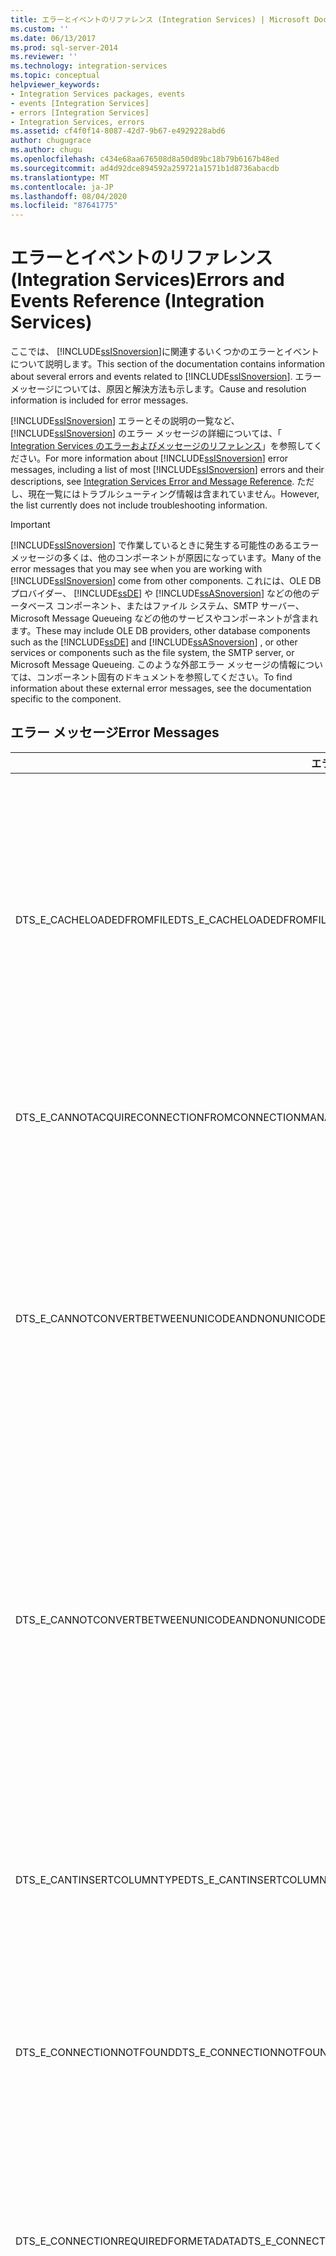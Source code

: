 ```yaml
---
title: エラーとイベントのリファレンス (Integration Services) | Microsoft Docs
ms.custom: ''
ms.date: 06/13/2017
ms.prod: sql-server-2014
ms.reviewer: ''
ms.technology: integration-services
ms.topic: conceptual
helpviewer_keywords:
- Integration Services packages, events
- events [Integration Services]
- errors [Integration Services]
- Integration Services, errors
ms.assetid: cf4f0f14-8087-42d7-9b67-e4929228abd6
author: chugugrace
ms.author: chugu
ms.openlocfilehash: c434e68aa676508d8a50d89bc18b79b6167b48ed
ms.sourcegitcommit: ad4d92dce894592a259721a1571b1d8736abacdb
ms.translationtype: MT
ms.contentlocale: ja-JP
ms.lasthandoff: 08/04/2020
ms.locfileid: "87641775"
---
```

# <a name="errors-and-events-reference-integration-services"></a><span data-ttu-id="88d34-102">エラーとイベントのリファレンス (Integration Services)</span><span class="sxs-lookup"><span data-stu-id="88d34-102">Errors and Events Reference (Integration Services)</span></span>
  <span data-ttu-id="88d34-103">ここでは、 [!INCLUDE[ssISnoversion](../includes/ssisnoversion-md.md)]に関連するいくつかのエラーとイベントについて説明します。</span><span class="sxs-lookup"><span data-stu-id="88d34-103">This section of the documentation contains information about several errors and events related to [!INCLUDE[ssISnoversion](../includes/ssisnoversion-md.md)].</span></span> <span data-ttu-id="88d34-104">エラー メッセージについては、原因と解決方法も示します。</span><span class="sxs-lookup"><span data-stu-id="88d34-104">Cause and resolution information is included for error messages.</span></span>  
  
 <span data-ttu-id="88d34-105">[!INCLUDE[ssISnoversion](../includes/ssisnoversion-md.md)] エラーとその説明の一覧など、 [!INCLUDE[ssISnoversion](../includes/ssisnoversion-md.md)] のエラー メッセージの詳細については、「 [Integration Services のエラーおよびメッセージのリファレンス](../../2014/integration-services/integration-services-error-and-message-reference.md)」を参照してください。</span><span class="sxs-lookup"><span data-stu-id="88d34-105">For more information about [!INCLUDE[ssISnoversion](../includes/ssisnoversion-md.md)] error messages, including a list of most [!INCLUDE[ssISnoversion](../includes/ssisnoversion-md.md)] errors and their descriptions, see [Integration Services Error and Message Reference](../../2014/integration-services/integration-services-error-and-message-reference.md).</span></span> <span data-ttu-id="88d34-106">ただし、現在一覧にはトラブルシューティング情報は含まれていません。</span><span class="sxs-lookup"><span data-stu-id="88d34-106">However, the list currently does not include troubleshooting information.</span></span>  
  
> [!IMPORTANT]  
>  <span data-ttu-id="88d34-107">[!INCLUDE[ssISnoversion](../includes/ssisnoversion-md.md)] で作業しているときに発生する可能性のあるエラー メッセージの多くは、他のコンポーネントが原因になっています。</span><span class="sxs-lookup"><span data-stu-id="88d34-107">Many of the error messages that you may see when you are working with [!INCLUDE[ssISnoversion](../includes/ssisnoversion-md.md)] come from other components.</span></span> <span data-ttu-id="88d34-108">これには、OLE DB プロバイダー、 [!INCLUDE[ssDE](../includes/ssde-md.md)] や [!INCLUDE[ssASnoversion](../includes/ssasnoversion-md.md)] などの他のデータベース コンポーネント、またはファイル システム、SMTP サーバー、Microsoft Message Queueing などの他のサービスやコンポーネントが含まれます。</span><span class="sxs-lookup"><span data-stu-id="88d34-108">These may include OLE DB providers, other database components such as the [!INCLUDE[ssDE](../includes/ssde-md.md)] and [!INCLUDE[ssASnoversion](../includes/ssasnoversion-md.md)] , or other services or components such as the file system, the SMTP server, or Microsoft Message Queueing.</span></span> <span data-ttu-id="88d34-109">このような外部エラー メッセージの情報については、コンポーネント固有のドキュメントを参照してください。</span><span class="sxs-lookup"><span data-stu-id="88d34-109">To find information about these external error messages, see the documentation specific to the component.</span></span>  
  
## <a name="error-messages"></a><span data-ttu-id="88d34-110">エラー メッセージ</span><span class="sxs-lookup"><span data-stu-id="88d34-110">Error Messages</span></span>  
  
|<span data-ttu-id="88d34-111">エラーのシンボル名</span><span class="sxs-lookup"><span data-stu-id="88d34-111">Symbolic name of error</span></span>|<span data-ttu-id="88d34-112">説明</span><span class="sxs-lookup"><span data-stu-id="88d34-112">Description</span></span>|  
|----------------------------|-----------------|  
|<span data-ttu-id="88d34-113">DTS_E_CACHELOADEDFROMFILE</span><span class="sxs-lookup"><span data-stu-id="88d34-113">DTS_E_CACHELOADEDFROMFILE</span></span>|<span data-ttu-id="88d34-114">キャッシュ変換によるインメモリ キャッシュへのデータの書き込みが試行されているため、パッケージを実行できないが、</span><span class="sxs-lookup"><span data-stu-id="88d34-114">Indicates that the package cannot run because a Cache Transform transformation is trying to write data to the in-memory cache.</span></span> <span data-ttu-id="88d34-115">キャッシュ接続マネージャーは、既にキャッシュ ファイルをインメモリ キャッシュに読み込んでいることを示しています。</span><span class="sxs-lookup"><span data-stu-id="88d34-115">However, a Cache connection manager has already loaded a cache file into the in-memory cache.</span></span>|  
|<span data-ttu-id="88d34-116">DTS_E_CANNOTACQUIRECONNECTIONFROMCONNECTIONMANAGER</span><span class="sxs-lookup"><span data-stu-id="88d34-116">DTS_E_CANNOTACQUIRECONNECTIONFROMCONNECTIONMANAGER</span></span>|<span data-ttu-id="88d34-117">指定された接続に失敗したため、パッケージを実行できないことを示しています。</span><span class="sxs-lookup"><span data-stu-id="88d34-117">Indicates that the package cannot run because a specified connection failed.</span></span>|  
|<span data-ttu-id="88d34-118">DTS_E_CANNOTCONVERTBETWEENUNICODEANDNONUNICODESTRINGCOLUMN</span><span class="sxs-lookup"><span data-stu-id="88d34-118">DTS_E_CANNOTCONVERTBETWEENUNICODEANDNONUNICODESTRINGCOLUMN</span></span>|<span data-ttu-id="88d34-119">データ フロー コンポーネントが Unicode 文字列データを別のコンポーネントに渡そうとしているが、そのコンポーネントの対象となる列では Unicode 以外の文字列データが必要とされていることを示しています。または、その逆に Unicode 以外の文字列を、Unicode 文字列データが必要となる列へ渡そうとしていることを示しています。</span><span class="sxs-lookup"><span data-stu-id="88d34-119">Indicates that a data flow component is trying to pass Unicode string data to another component that expects non-Unicode string data in the corresponding column, or vice versa.</span></span>|  
|<span data-ttu-id="88d34-120">DTS_E_CANNOTCONVERTBETWEENUNICODEANDNONUNICODESTRINGCOLUMNS</span><span class="sxs-lookup"><span data-stu-id="88d34-120">DTS_E_CANNOTCONVERTBETWEENUNICODEANDNONUNICODESTRINGCOLUMNS</span></span>|<span data-ttu-id="88d34-121">データ フロー コンポーネントが Unicode 文字列データを別のコンポーネントに渡そうとしているが、そのコンポーネントの対象となる列では Unicode 以外の文字列データが必要とされていることを示しています。または、その逆に Unicode 以外の文字列を、Unicode 文字列データが必要となる列へ渡そうとしていることを示しています。</span><span class="sxs-lookup"><span data-stu-id="88d34-121">Indicates that a data flow component is trying to pass Unicode string data to another component that expects non-Unicode string data in the corresponding column, or vice versa.</span></span>|  
|<span data-ttu-id="88d34-122">DTS_E_CANTINSERTCOLUMNTYPE</span><span class="sxs-lookup"><span data-stu-id="88d34-122">DTS_E_CANTINSERTCOLUMNTYPE</span></span>|<span data-ttu-id="88d34-123">[!INCLUDE[ssISnoversion](../includes/ssisnoversion-md.md)] 列のデータ型とデータベース列のデータ型との間の変換がサポートされていないので、データベース テーブルに列を追加できないことを示しています。</span><span class="sxs-lookup"><span data-stu-id="88d34-123">Indicates that the column cannot be added to the database table because the conversion between the [!INCLUDE[ssISnoversion](../includes/ssisnoversion-md.md)] column data type and the database column data type is not supported.</span></span>|  
|<span data-ttu-id="88d34-124">DTS_E_CONNECTIONNOTFOUND</span><span class="sxs-lookup"><span data-stu-id="88d34-124">DTS_E_CONNECTIONNOTFOUND</span></span>|<span data-ttu-id="88d34-125">指定された接続マネージャーが見つからないので、パッケージを実行できないことを示しています。</span><span class="sxs-lookup"><span data-stu-id="88d34-125">Indicates that the package cannot run because the specified connection manager cannot be found.</span></span>|  
|<span data-ttu-id="88d34-126">DTS_E_CONNECTIONREQUIREDFORMETADATA</span><span class="sxs-lookup"><span data-stu-id="88d34-126">DTS_E_CONNECTIONREQUIREDFORMETADATA</span></span>|<span data-ttu-id="88d34-127">[!INCLUDE[ssIS](../includes/ssis-md.md)] デザイナーでは、変換元または変換先の新しいメタデータや更新されたメタデータを取得する際にデータ ソースに接続する必要があること、およびこのデザイナーがデータ ソースに接続できないことを示しています。</span><span class="sxs-lookup"><span data-stu-id="88d34-127">Indicates that [!INCLUDE[ssIS](../includes/ssis-md.md)] Designer must connect to a data source to retrieve new or updated metadata for a source or destination, and that it is unable to connect to the data source.</span></span>|  
|<span data-ttu-id="88d34-128">DTS_E_MULTIPLECACHEWRITES</span><span class="sxs-lookup"><span data-stu-id="88d34-128">DTS_E_MULTIPLECACHEWRITES</span></span>|<span data-ttu-id="88d34-129">キャッシュ変換によるインメモリ キャッシュへのデータの書き込みが試行されているため、パッケージを実行できないが、</span><span class="sxs-lookup"><span data-stu-id="88d34-129">Indicates that the package cannot run because a Cache Transform transformation is trying to write data to the in-memory cache.</span></span> <span data-ttu-id="88d34-130">別のキャッシュ変換が、既にインメモリ キャッシュに書き込んでいることを示しています。</span><span class="sxs-lookup"><span data-stu-id="88d34-130">However, another Cache Transform transformation has already written to the in-memory cache.</span></span>|  
|<span data-ttu-id="88d34-131">DTS_E_PRODUCTLEVELTOLOW</span><span class="sxs-lookup"><span data-stu-id="88d34-131">DTS_E_PRODUCTLEVELTOLOW</span></span>|<span data-ttu-id="88d34-132">適切なバージョンの [!INCLUDE[ssNoVersion](../includes/ssnoversion-md.md)] [!INCLUDE[ssISnoversion](../includes/ssisnoversion-md.md)] がインストールされていないため、パッケージを実行できないことを示しています。</span><span class="sxs-lookup"><span data-stu-id="88d34-132">Indicates that the package cannot run because the appropriate version of [!INCLUDE[ssNoVersion](../includes/ssnoversion-md.md)] [!INCLUDE[ssISnoversion](../includes/ssisnoversion-md.md)] is not installed.</span></span>|  
|<span data-ttu-id="88d34-133">DTS_E_READNOTFILLEDCACHE</span><span class="sxs-lookup"><span data-stu-id="88d34-133">DTS_E_READNOTFILLEDCACHE</span></span>|<span data-ttu-id="88d34-134">キャッシュ変換によるキャッシュへのデータの書き込みと同時に、参照変換によるインメモリ キャッシュ内からのデータの読み取りが試行されていることを示しています。</span><span class="sxs-lookup"><span data-stu-id="88d34-134">Indicates that a Lookup transformation is trying to read data from the in-memory cache at the same time that a Cache Transform transformation is writing data to the cache.</span></span>|  
|<span data-ttu-id="88d34-135">DTS_E_UNPROTECTXMLFAILED</span><span class="sxs-lookup"><span data-stu-id="88d34-135">DTS_E_UNPROTECTXMLFAILED</span></span>|<span data-ttu-id="88d34-136">保護された XML ノードの暗号化が解除されなかったことを示しています。</span><span class="sxs-lookup"><span data-stu-id="88d34-136">Indicates that the system did not decrypt a protected XML node.</span></span>|  
|<span data-ttu-id="88d34-137">DTS_E_WRITEWHILECACHEINUSE</span><span class="sxs-lookup"><span data-stu-id="88d34-137">DTS_E_WRITEWHILECACHEINUSE</span></span>|<span data-ttu-id="88d34-138">参照変換によるインメモリ キャッシュからのデータの読み取りと同時に、キャッシュ変換によるインメモリ キャッシュへのデータの書き込みが試行されていることを示しています。</span><span class="sxs-lookup"><span data-stu-id="88d34-138">Indicates that a Cache Transform transformation is trying to write data to the in-memory cache at the same time that a Lookup transformation is reading data from the in-memory cache.</span></span>|  
|<span data-ttu-id="88d34-139">DTS_W_EXTERNALMETADATACOLUMNSOUTOFSYNC</span><span class="sxs-lookup"><span data-stu-id="88d34-139">DTS_W_EXTERNALMETADATACOLUMNSOUTOFSYNC</span></span>|<span data-ttu-id="88d34-140">データ ソース内の列のメタデータが、そのデータ ソースに接続されている変換元コンポーネントまたは変換先コンポーネントの列のメタデータと一致しないことを示しています。</span><span class="sxs-lookup"><span data-stu-id="88d34-140">Indicates that the column metadata in the data source does not match the column metadata in the source or destination component that is connected to the data source.</span></span>|  
  
## <a name="events-sqlispackage"></a><span data-ttu-id="88d34-141">イベント (SQLISPackage)</span><span class="sxs-lookup"><span data-stu-id="88d34-141">Events (SQLISPackage)</span></span>  
 <span data-ttu-id="88d34-142">詳細については、「 [Integration Services パッケージによってログに記録されるイベント](performance/events-logged-by-an-integration-services-package.md)」を参照してください。</span><span class="sxs-lookup"><span data-stu-id="88d34-142">For more information, see [Events Logged by an Integration Services Package](performance/events-logged-by-an-integration-services-package.md).</span></span>  
  
|<span data-ttu-id="88d34-143">Event</span><span class="sxs-lookup"><span data-stu-id="88d34-143">Event</span></span>|<span data-ttu-id="88d34-144">説明</span><span class="sxs-lookup"><span data-stu-id="88d34-144">Description</span></span>|  
|-----------|-----------------|  
|<span data-ttu-id="88d34-145">SQLISPackage_12288</span><span class="sxs-lookup"><span data-stu-id="88d34-145">SQLISPackage_12288</span></span>|<span data-ttu-id="88d34-146">パッケージが開始されたことを示しています。</span><span class="sxs-lookup"><span data-stu-id="88d34-146">Indicates that a package started.</span></span>|  
|<span data-ttu-id="88d34-147">SQLISPackage_12289</span><span class="sxs-lookup"><span data-stu-id="88d34-147">SQLISPackage_12289</span></span>|<span data-ttu-id="88d34-148">パッケージの実行が正常に完了したことを示しています。</span><span class="sxs-lookup"><span data-stu-id="88d34-148">Indicates that a package has finished running successfully.</span></span>|  
|<span data-ttu-id="88d34-149">SQLISPACKAGE_12291</span><span class="sxs-lookup"><span data-stu-id="88d34-149">SQLISPACKAGE_12291</span></span>|<span data-ttu-id="88d34-150">パッケージが実行を完了できず、停止したことを示しています。</span><span class="sxs-lookup"><span data-stu-id="88d34-150">Indicates that a package was unable to finish running and has stopped.</span></span>|  
|<span data-ttu-id="88d34-151">SQLISPackage_12546</span><span class="sxs-lookup"><span data-stu-id="88d34-151">SQLISPackage_12546</span></span>|<span data-ttu-id="88d34-152">パッケージ内のタスクまたは他の実行可能ファイルで作業が完了したことを示しています。</span><span class="sxs-lookup"><span data-stu-id="88d34-152">Indicates that a task or other executable in a package has finished its work.</span></span>|  
|<span data-ttu-id="88d34-153">SQLISPackage_12549</span><span class="sxs-lookup"><span data-stu-id="88d34-153">SQLISPackage_12549</span></span>|<span data-ttu-id="88d34-154">パッケージで警告メッセージが発生したことを示しています。</span><span class="sxs-lookup"><span data-stu-id="88d34-154">Indicates that a warning message was raised in a package.</span></span>|  
|<span data-ttu-id="88d34-155">SQLISPackage_12550</span><span class="sxs-lookup"><span data-stu-id="88d34-155">SQLISPackage_12550</span></span>|<span data-ttu-id="88d34-156">パッケージでエラー メッセージが発生したことを示しています。</span><span class="sxs-lookup"><span data-stu-id="88d34-156">Indicates that an error message was raised in a package.</span></span>|  
|<span data-ttu-id="88d34-157">SQLISPackage_12551</span><span class="sxs-lookup"><span data-stu-id="88d34-157">SQLISPackage_12551</span></span>|<span data-ttu-id="88d34-158">パッケージが作業を完了せずに停止したことを示しています。</span><span class="sxs-lookup"><span data-stu-id="88d34-158">Indicates that a package did not finish its work and stopped.</span></span>|  
|<span data-ttu-id="88d34-159">SQLISPackage_12557</span><span class="sxs-lookup"><span data-stu-id="88d34-159">SQLISPackage_12557</span></span>|<span data-ttu-id="88d34-160">パッケージの実行が完了したことを示しています。</span><span class="sxs-lookup"><span data-stu-id="88d34-160">Indicates that a package has finished running.</span></span>|  
  
## <a name="events-sqlisservice"></a><span data-ttu-id="88d34-161">イベント (SQLISService)</span><span class="sxs-lookup"><span data-stu-id="88d34-161">Events (SQLISService)</span></span>  
 <span data-ttu-id="88d34-162">詳細については、「 [Integration Services サービスによってログに記録されるイベント](service/events-logged-by-the-integration-services-service.md)」を参照してください。</span><span class="sxs-lookup"><span data-stu-id="88d34-162">For more information, see [Events Logged by the Integration Services Service](service/events-logged-by-the-integration-services-service.md).</span></span>  
  
|<span data-ttu-id="88d34-163">Event</span><span class="sxs-lookup"><span data-stu-id="88d34-163">Event</span></span>|<span data-ttu-id="88d34-164">説明</span><span class="sxs-lookup"><span data-stu-id="88d34-164">Description</span></span>|  
|-----------|-----------------|  
|<span data-ttu-id="88d34-165">SQLISService_256</span><span class="sxs-lookup"><span data-stu-id="88d34-165">SQLISService_256</span></span>|<span data-ttu-id="88d34-166">サービスを開始しようとしていることを示しています。</span><span class="sxs-lookup"><span data-stu-id="88d34-166">Indicates that the service is about to start.</span></span>|  
|<span data-ttu-id="88d34-167">SQLISService_257</span><span class="sxs-lookup"><span data-stu-id="88d34-167">SQLISService_257</span></span>|<span data-ttu-id="88d34-168">サービスが開始したことを示しています。</span><span class="sxs-lookup"><span data-stu-id="88d34-168">Indicates that the service has started.</span></span>|  
|<span data-ttu-id="88d34-169">SQLISService_258</span><span class="sxs-lookup"><span data-stu-id="88d34-169">SQLISService_258</span></span>|<span data-ttu-id="88d34-170">サービスを停止しようとしていることを示しています。</span><span class="sxs-lookup"><span data-stu-id="88d34-170">Indicates that the service is about to stop.</span></span>|  
|<span data-ttu-id="88d34-171">SQLISService_259</span><span class="sxs-lookup"><span data-stu-id="88d34-171">SQLISService_259</span></span>|<span data-ttu-id="88d34-172">サービスが停止したことを示しています。</span><span class="sxs-lookup"><span data-stu-id="88d34-172">Indicates that the service has stopped.</span></span>|  
|<span data-ttu-id="88d34-173">SQLISService_260</span><span class="sxs-lookup"><span data-stu-id="88d34-173">SQLISService_260</span></span>|<span data-ttu-id="88d34-174">サービスを開始しようとしたが開始できなかったことを示しています。</span><span class="sxs-lookup"><span data-stu-id="88d34-174">Indicates that the service tried to start, but could not.</span></span>|  
|<span data-ttu-id="88d34-175">SQLISService_272</span><span class="sxs-lookup"><span data-stu-id="88d34-175">SQLISService_272</span></span>|<span data-ttu-id="88d34-176">指定した場所に構成ファイルが存在しないことを示しています。</span><span class="sxs-lookup"><span data-stu-id="88d34-176">Indicates that the configuration file does not exist at the specified location.</span></span>|  
|<span data-ttu-id="88d34-177">SQLISService_273</span><span class="sxs-lookup"><span data-stu-id="88d34-177">SQLISService_273</span></span>|<span data-ttu-id="88d34-178">構成ファイルを読み取ることができなかったか、無効であることを示しています。</span><span class="sxs-lookup"><span data-stu-id="88d34-178">Indicates that the configuration file could not be read or is not valid.</span></span>|  
|<span data-ttu-id="88d34-179">SQLISService_274</span><span class="sxs-lookup"><span data-stu-id="88d34-179">SQLISService_274</span></span>|<span data-ttu-id="88d34-180">構成ファイルの場所を含むレジストリ エントリが存在しないか、空であることを示しています。</span><span class="sxs-lookup"><span data-stu-id="88d34-180">Indicates that the registry entry that contains the location of the configuration file does not exist or is empty.</span></span>|  
  
## <a name="see-also"></a><span data-ttu-id="88d34-181">参照</span><span class="sxs-lookup"><span data-stu-id="88d34-181">See Also</span></span>  
 [<span data-ttu-id="88d34-182">Integration Services のエラーとメッセージのリファレンス</span><span class="sxs-lookup"><span data-stu-id="88d34-182">Integration Services Error and Message Reference</span></span>](../../2014/integration-services/integration-services-error-and-message-reference.md)  
  
  
